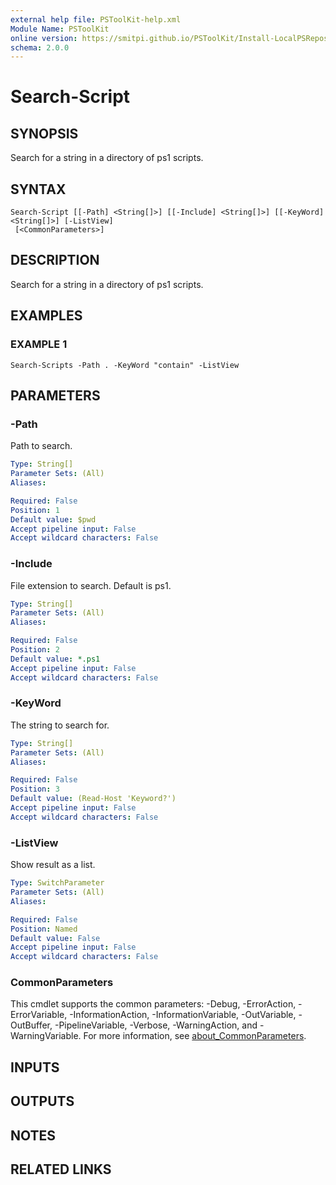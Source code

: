 ```yaml
---
external help file: PSToolKit-help.xml
Module Name: PSToolKit
online version: https://smitpi.github.io/PSToolKit/Install-LocalPSRepository
schema: 2.0.0
---
```


# Search-Script

## SYNOPSIS
Search for a string in a directory of ps1 scripts.

## SYNTAX

```
Search-Script [[-Path] <String[]>] [[-Include] <String[]>] [[-KeyWord] <String[]>] [-ListView]
 [<CommonParameters>]
```

## DESCRIPTION
Search for a string in a directory of ps1 scripts.

## EXAMPLES

### EXAMPLE 1
```
Search-Scripts -Path . -KeyWord "contain" -ListView
```

## PARAMETERS

### -Path
Path to search.

```yaml
Type: String[]
Parameter Sets: (All)
Aliases:

Required: False
Position: 1
Default value: $pwd
Accept pipeline input: False
Accept wildcard characters: False
```

### -Include
File extension to search.
Default is ps1.

```yaml
Type: String[]
Parameter Sets: (All)
Aliases:

Required: False
Position: 2
Default value: *.ps1
Accept pipeline input: False
Accept wildcard characters: False
```

### -KeyWord
The string to search for.

```yaml
Type: String[]
Parameter Sets: (All)
Aliases:

Required: False
Position: 3
Default value: (Read-Host 'Keyword?')
Accept pipeline input: False
Accept wildcard characters: False
```

### -ListView
Show result as a list.

```yaml
Type: SwitchParameter
Parameter Sets: (All)
Aliases:

Required: False
Position: Named
Default value: False
Accept pipeline input: False
Accept wildcard characters: False
```

### CommonParameters
This cmdlet supports the common parameters: -Debug, -ErrorAction, -ErrorVariable, -InformationAction, -InformationVariable, -OutVariable, -OutBuffer, -PipelineVariable, -Verbose, -WarningAction, and -WarningVariable. For more information, see [about_CommonParameters](http://go.microsoft.com/fwlink/?LinkID=113216).

## INPUTS

## OUTPUTS

## NOTES

## RELATED LINKS
